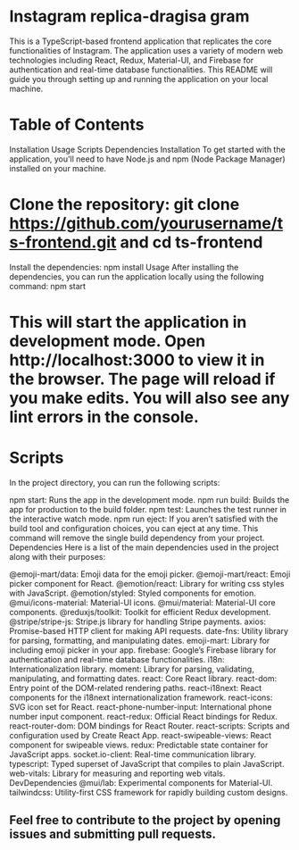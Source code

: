 # Instagram replica-dragisa gram

This is a TypeScript-based frontend application that replicates the core functionalities of Instagram. The application uses a variety of modern web technologies including React, Redux, Material-UI, and Firebase for authentication and real-time database functionalities. This README will guide you through setting up and running the application on your local machine.

# Table of Contents

Installation
Usage
Scripts
Dependencies
Installation
To get started with the application, you'll need to have Node.js and npm (Node Package Manager) installed on your machine.

# Clone the repository: git clone https://github.com/yourusername/ts-frontend.git and cd ts-frontend

Install the dependencies: npm install
Usage
After installing the dependencies, you can run the application locally using the following command: npm start

# This will start the application in development mode. Open http://localhost:3000 to view it in the browser. The page will reload if you make edits. You will also see any lint errors in the console.

# Scripts

In the project directory, you can run the following scripts:

npm start: Runs the app in the development mode.
npm run build: Builds the app for production to the build folder.
npm test: Launches the test runner in the interactive watch mode.
npm run eject: If you aren’t satisfied with the build tool and configuration choices, you can eject at any time. This command will remove the single build dependency from your project.
Dependencies
Here is a list of the main dependencies used in the project along with their purposes:

@emoji-mart/data: Emoji data for the emoji picker.
@emoji-mart/react: Emoji picker component for React.
@emotion/react: Library for writing css styles with JavaScript.
@emotion/styled: Styled components for emotion.
@mui/icons-material: Material-UI icons.
@mui/material: Material-UI core components.
@reduxjs/toolkit: Toolkit for efficient Redux development.
@stripe/stripe-js: Stripe.js library for handling Stripe payments.
axios: Promise-based HTTP client for making API requests.
date-fns: Utility library for parsing, formatting, and manipulating dates.
emoji-mart: Library for including emoji picker in your app.
firebase: Google’s Firebase library for authentication and real-time database functionalities.
i18n: Internationalization library.
moment: Library for parsing, validating, manipulating, and formatting dates.
react: Core React library.
react-dom: Entry point of the DOM-related rendering paths.
react-i18next: React components for the i18next internationalization framework.
react-icons: SVG icon set for React.
react-phone-number-input: International phone number input component.
react-redux: Official React bindings for Redux.
react-router-dom: DOM bindings for React Router.
react-scripts: Scripts and configuration used by Create React App.
react-swipeable-views: React component for swipeable views.
redux: Predictable state container for JavaScript apps.
socket.io-client: Real-time communication library.
typescript: Typed superset of JavaScript that compiles to plain JavaScript.
web-vitals: Library for measuring and reporting web vitals.
DevDependencies
@mui/lab: Experimental components for Material-UI.
tailwindcss: Utility-first CSS framework for rapidly building custom designs.

## Feel free to contribute to the project by opening issues and submitting pull requests.
